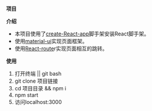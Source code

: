 **项目**

   ****介绍****
   - 本项目使用了[create-React-app][1]脚手架安装React脚手架。
   - 使用[material-ui][2]实现页面框架。
   - 使用[React-route][3]r实现页面相互的跳转。

   ****使用****

   1. 打开终端 || git bash
   2. git clone 项目链接
   3. cd 项目目录 && npm i
   4. npm start
   5. 访问localhost:3000


  [1]: https://github.com/facebookincubator/create-react-app
  [2]: http://www.material-ui.com/
  [3]: https://github.com/ReactTraining/react-router
